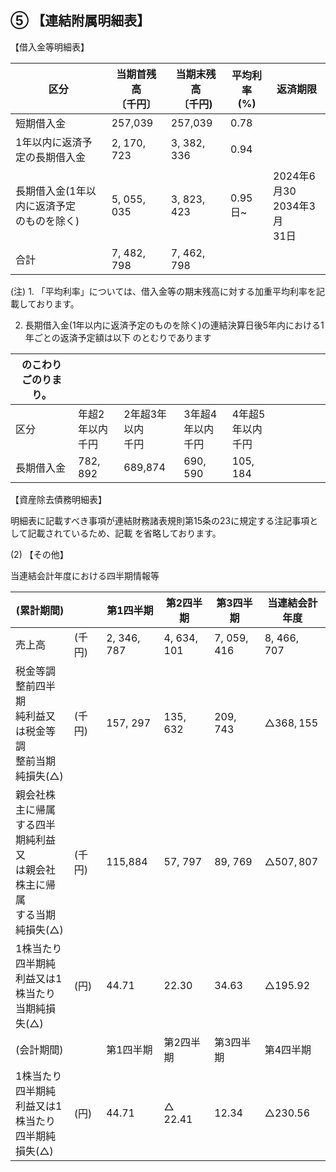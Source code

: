 ## ⑤ 【連結附属明細表】

【借入金等明細表】

| 区分                         | 当期首残高<br>〔千円〕 | 当期末残高<br>〔千円) | 平均利率<br>(%) | 返済期限                        |
|----------------------------|---------------|---------------|-------------|-----------------------------|
| 短期借入金                      | 257,039       | 257,039       | 0.78        |                             |
| 1年以内に返済予定の長期借入金            | 2, 170, 723   | 3, 382, 336   | 0.94        |                             |
| 長期借入金(1年以内に返済予定<br>のものを除く) | 5, 055, 035   | 3, 823, 423   | 0.95 日~     | 2024年6月30<br>2034年3月<br>31日 |
| 合計                         | 7, 482, 798   | 7, 462, 798   |             |                             |

(注) 1. 「平均利率」については、借入金等の期末残高に対する加重平均利率を記載しております。

2. 長期借入金(1年以内に返済予定のものを除く)の連結決算日後5年内における1年ごとの返済予定額は以下 のとむりであります

| のこわり ごのりまり。 |              |               |               |               |  |  |  |  |  |
|-------------|--------------|---------------|---------------|---------------|--|--|--|--|--|
| 区分          | 年超2年以内<br>千円 | 2年超3年以内<br>千円 | 3年超4年以内<br>千円 | 4年超5年以内<br>千円 |  |  |  |  |  |
| 長期借入金       | 782, 892     | 689,874       | 690, 590      | 105, 184      |  |  |  |  |  |

【資産除去債務明細表】

明細表に記載すべき事項が連結財務諸表規則第15条の23に規定する注記事項として記載されているため、記載 を省略しております。

(2) 【その他】

当連結会計年度における四半期情報等

| (累計期間)                                           |      | 第1四半期       | 第2四半期             | 第3四半期       | 当連結会計年度              |
|--------------------------------------------------|------|-------------|-------------------|-------------|----------------------|
| 売上高                                              | (千円) | 2, 346, 787 | 4, 634, 101       | 7, 059, 416 | 8, 466, 707          |
| 税金等調整前四半期<br>純利益又は税金等調<br>整前当期純損失(△)             | (千円) | 157, 297    | 135, 632          | 209, 743    | $\triangle 368, 155$ |
| 親会社株主に帰属<br>する四半期純利益又<br>は親会社株主に帰属<br>する当期純損失(△) | (千円) | 115,884     | 57, 797           | 89, 769     | $\triangle 507,807$  |
| 1株当たり四半期純<br>利益又は1株当たり<br>当期純損失(△)               | (円)  | 44.71       | 22.30             | 34.63       | $\triangle 195.92$   |
| (会計期間)                                           |      | 第1四半期       | 第2四半期             | 第3四半期       | 第4四半期                |
| 1株当たり四半期純<br>利益又は1株当たり<br>四半期純損失(△)              | (円)  | 44.71       | $\triangle$ 22.41 | 12.34       | $\triangle 230.56$   |